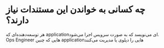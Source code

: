 چه کسانی به خواندن این مستندات نیاز دارند؟
==============================

هر توسعه‌دهنده‌ای که applicationای می‌نویسد که به صورت سرویس اجرا می‌شود. Ops Engineer هایی که چنین applicationهایی را دپلوی یا مدیریت می‌کنند
